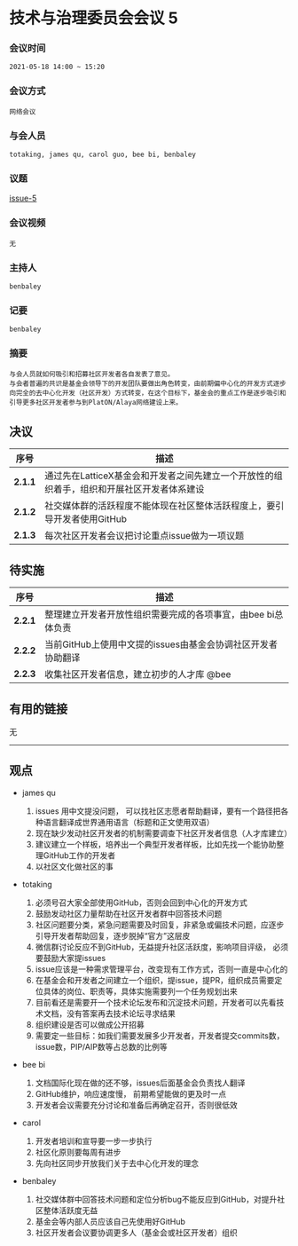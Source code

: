 # 技术与治理委员会会议 5

### 会议时间
    2021-05-18 14:00 ~ 15:20

### 会议方式
    网络会议

### 与会人员
    totaking, james qu, carol guo, bee bi, benbaley

### 议题
[issue-5](https://github.com/PlatONnetwork/meeting/issues/6)

### 会议视频
    无

### 主持人
    benbaley

### 记要
    benbaley

### 摘要
    与会人员就如何吸引和招募社区开发者各自发表了意见。
	与会者普遍的共识是基金会领导下的开发团队要做出角色转变，由前期偏中心化的开发方式逐步向完全的去中心化开发（社区开发）方式转变，在这个目标下，基金会的重点工作是逐步吸引和引导更多社区开发者参与到PlatON/Alaya网络建设上来。
	

## 决议

| 序号 | 描述                                                           |
| ------------- | ----------------------------------------------------- |
| **2.1.1**   | 通过先在LatticeX基金会和开发者之间先建立一个开放性的组织着手，组织和开展社区开发者体系建设 |
| **2.1.2**   | 社交媒体群的活跃程度不能体现在社区整体活跃程度上，要引导开发者使用GitHub |
| **2.1.3**   | 每次社区开发者会议把讨论重点issue做为一项议题 |

## 待实施

| 序号 | 描述                                                           |
| ------------- | ----------------------------------------------------- |
| **2.2.1**   | 整理建立开发者开放性组织需要完成的各项事宜，由bee bi总体负责 |
| **2.2.2**   | 当前GitHub上使用中文提的issues由基金会协调社区开发者协助翻译 |
| **2.2.3**   | 收集社区开发者信息，建立初步的人才库 @bee |

## 有用的链接

无

---

## 观点

- james qu

  1. issues 用中文提没问题， 可以找社区志愿者帮助翻译，要有一个路径把各种语言翻译成世界通用语言（标题和正文使用双语）
  2. 现在缺少发动社区开发者的机制需要调查下社区开发者信息（人才库建立）
  3. 建议建立一个样板，培养出一个典型开发者样板，比如先找一个能协助整理GitHub工作的开发者
  4. 以社区文化做社区的事
	
- totaking

  1. 必须号召大家全部使用GitHub，否则会回到中心化的开发方式
  2. 鼓励发动社区力量帮助在社区开发者群中回答技术问题
  3. 社区问题要分类，紧急问题需要及时回复，非紧急或偏技术问题，应逐步引导开发者帮助回复，逐步脱掉“官方”这层皮
  4. 微信群讨论反应不到GitHub，无益提升社区活跃度，影响项目评级， 必须要鼓励大家提issues
  5. issue应该是一种需求管理平台，改变现有工作方式，否则一直是中心化的
  6. 在基金会和开发者之间建立一个组织，提issue，提PR，组织成员需要定位具体的岗位、职责等，具体实施需要列一个任务规划出来
  7. 目前看还是需要开一个技术论坛发布和沉淀技术问题，开发者可以先看技术文档，没有答案再去技术论坛寻求结果
  8. 组织建设是否可以做成公开招募
  9. 需要定一些目标：如我们需要发展多少开发者，开发者提交commits数， issue数，PIP/AIP数等占总数的比例等   

- bee bi

  1. 文档国际化现在做的还不够，issues后面基金会负责找人翻译
  2. GitHub维护，响应速度慢， 前期希望能做的更及时一点
  3. 开发者会议需要充分讨论和准备后再确定召开，否则很低效

- carol
  
  1. 开发者培训和宣导要一步一步执行
  2. 社区化原则要每周有进步
  3. 先向社区同步开放我们关于去中心化开发的理念

- benbaley
  
  1. 社交媒体群中回答技术问题和定位分析bug不能反应到GitHub，对提升社区整体活跃度无益
  2. 基金会等内部人员应该自己先使用好GitHub
  3. 社区开发者会议要协调更多人（基金会或社区开发者）组织
